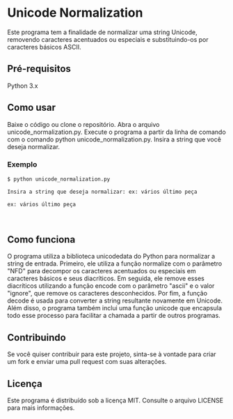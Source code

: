 # Unicode Normalization
Este programa tem a finalidade de normalizar uma string Unicode, removendo caracteres acentuados ou especiais e substituindo-os por caracteres básicos ASCII.
<br>

## Pré-requisitos
Python 3.x
<br>

## Como usar
Baixe o código ou clone o repositório.
Abra o arquivo unicode_normalization.py.
Execute o programa a partir da linha de comando com o comando python unicode_normalization.py.
Insira a string que você deseja normalizar.
<br>

### Exemplo

```bash
$ python unicode_normalization.py

Insira a string que deseja normalizar: ex: vários último peça

ex: vários último peça
```
<br>

## Como funciona
O programa utiliza a biblioteca unicodedata do Python para normalizar a string de entrada. Primeiro, ele utiliza a função normalize com o parâmetro "NFD" para decompor os caracteres acentuados ou especiais em caracteres básicos e seus diacríticos. Em seguida, ele remove esses diacríticos utilizando a função encode com o parâmetro "ascii" e o valor "ignore", que remove os caracteres desconhecidos. Por fim, a função decode é usada para converter a string resultante novamente em Unicode. Além disso, o programa também inclui uma função unicode que encapsula todo esse processo para facilitar a chamada a partir de outros programas.
<br>

## Contribuindo
Se você quiser contribuir para este projeto, sinta-se à vontade para criar um fork e enviar uma pull request com suas alterações.
<br>

## Licença
Este programa é distribuído sob a licença MIT. Consulte o arquivo LICENSE para mais informações.
